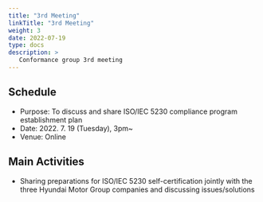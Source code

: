 ```yaml
---
title: "3rd Meeting"
linkTitle: "3rd Meeting"
weight: 3
date: 2022-07-19
type: docs
description: >
   Conformance group 3rd meeting
---
```


## Schedule

* Purpose: To discuss and share ISO/IEC 5230 compliance program establishment plan
* Date: 2022. 7. 19 (Tuesday), 3pm~
* Venue: Online

## Main Activities
* Sharing preparations for ISO/IEC 5230 self-certification jointly with the three Hyundai Motor Group companies and discussing issues/solutions